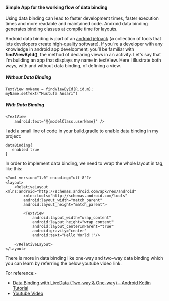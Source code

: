 #### Simple App for the working flow of data binding

Using data binding can lead to faster development times, faster execution times and more readable and maintained code. Android data binding generates binding classes at compile time for layouts.

Android data binding is part of an [android jetpack](https://developer.android.com/jetpack) (a collection of tools that lets developers create high-quality software). If you’re a developer with any knowledge in android app development, you’ll be familiar with **findViewById()**, the method of declaring views in an activity. Let's say that I'm building an app that displays my name in textView. Here I illustrate both ways, with and without data binding, of defining a view.
##### Without Data Binding
```
TextView myName = findViewById(R.id.m);
myName.setText(“Mustufa Ansari”)
```

##### With Data Binding
```
<TextView
    android:text="@{modelClass.userName}" />
```

I add a small line of code in your build.gradle to enable data binding in my project:
```
dataBinding{
   enabled true
}
```

In order to implement data binding, we need to wrap the whole layout in <layout></layout> tag, like this:
```
<?xml version="1.0" encoding="utf-8"?>
<layout>
    <RelativeLayout xmlns:android="http://schemas.android.com/apk/res/android"
        xmlns:tools="http://schemas.android.com/tools"
        android:layout_width="match_parent"
        android:layout_height="match_parent">

        <TextView
            android:layout_width="wrap_content"
            android:layout_height="wrap_content"
            android:layout_centerInParent="true"
            android:gravity="center"
            android:text="Hello World!!"/>

    </RelativeLayout>
</layout>
```

There is more in data binding like one-way and two-way data binding which you can learn by referring the below youtube video link.

For reference:-
* [Data Binding with LiveData (Two-way & One-way) – Android Kotlin Tutorial](https://resocoder.com/2018/09/21/data-binding-with-livedata-two-way-one-way-android-kotlin-tutorial/)
* [Youtube Video](https://youtu.be/T-nQP9fidKU)
